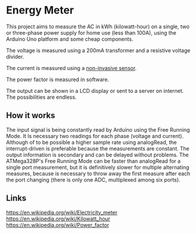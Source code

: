 Energy Meter
============

This project aims to measure the AC in kWh (kilowatt-hour) on a single, two or three-phase power supply for home use (less than 100A), using the Arduino Uno platform and some cheap components.

The voltage is measured using a 200mA transformer and a resistive voltage divider.

The current is measured using a [non-invasive sensor](https://store.arduino.cc/product/E000019).

The power factor is measured in software.

The output can be shown in a LCD display or sent to a server on internet. The possibilities are endless.

How it works
------------

The input signal is being constantly read by Arduino using the Free Running Mode. It Is necessary two readings for each phase (voltage and current).
Although of to be possible a higher sample rate using analogRead, the interrupt-driven is preferable because the measurements are constant. The output information is secondary and can be delayed without problems.
The ATMega328P's Free Running Mode can be faster than analogRead for a single port measurement, but it is definitively slower for multiple alternating measures, because is necessary to throw away the first measure after each the port changing (there is only one ADC, multiplexed among six ports).

Links
------------

https://en.wikipedia.org/wiki/Electricity_meter
https://en.wikipedia.org/wiki/Kilowatt_hour
https://en.wikipedia.org/wiki/Power_factor
